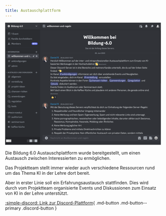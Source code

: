 ```yaml
---
title: Austauschplattform
---
```


![Plattform](plattform.png)

Die Bildung 6.0 Austauschplattform wurde bereitgestellt, um einen Austausch zwischen Interessierten zu ermöglichen. 

Das Projektteam stellt immer wieder auch verschiedene Ressourcen rund um das Thema KI in der Lehre dort bereit. 

Aber in erster Linie soll ein Erfahrungsaustausch stattfinden. Dies wird durch vom Projektteam organisierte Events und Diskussionen zum Einsatz von KI in der Lehre unterstützt.

[:simple-discord:  Link zur Discord-Plattform](https://discord.gg/S2tdXkKWdB){ .md-button .md-button--primary .discord-button }

<script>
let url = "https://discord.com/api/guilds/1116635493719871510/widget.json";
// Update the URL to match your server's widget ID
fetch(url)
  .then(response => response.json())
  .then(data => {
    document.querySelector(".discord-button").href = data.instant_invite;
  });


</script>

